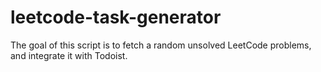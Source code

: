 # leetcode-task-generator
The goal of this script is to fetch a random unsolved LeetCode problems, and integrate it with Todoist.
